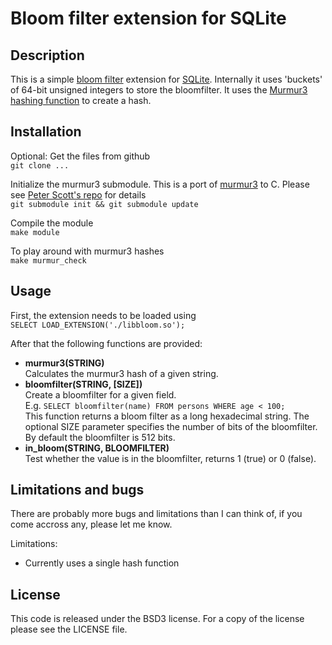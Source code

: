 
Bloom filter extension for SQLite
=================================

Description
-----------
This is a simple [bloom filter][0] extension for [SQLite][1]. 
Internally it uses 'buckets' of 64-bit unsigned integers to 
store the bloomfilter. It uses the [Murmur3 hashing function][2]
to create a hash.


Installation
------------
Optional: Get the files from github  
```git clone ...```

Initialize the murmur3 submodule. This is a port of [murmur3][2] to C.
Please see [Peter Scott's repo][2] for details  
```git submodule init && git submodule update```

Compile the module  
```make module```

To play around with murmur3 hashes  
```make murmur_check```


Usage
-----
First, the extension needs to be loaded using  
```SELECT LOAD_EXTENSION('./libbloom.so');```

After that the following functions are provided:

* __murmur3(STRING)__  
  Calculates the murmur3 hash of a given string.
* __bloomfilter(STRING, [SIZE])__  
  Create a bloomfilter for a given field.  
  E.g. ```SELECT bloomfilter(name) FROM persons WHERE age < 100;```  
  This function returns a bloom filter as a long hexadecimal string.
  The optional SIZE parameter specifies the number of bits of the bloomfilter.
  By default the bloomfilter is 512 bits.
* __in_bloom(STRING, BLOOMFILTER)__    
  Test whether the value is in the bloomfilter, returns 1 (true) or 
  0 (false).


Limitations and bugs
--------------------
There are probably more bugs and limitations than I can think of, if you 
come accross any, please let me know.

Limitations:

* Currently uses a single hash function


License
-------
This code is released under the BSD3 license. For a copy of the license
please see the LICENSE file.


[0]: http://en.wikipedia.org/wiki/Bloom_filter
[1]: http://www.sqlite.org
[2]: http://code.google.com/p/smhasher/
[3]: https://github.com/PeterScott/murmur3

